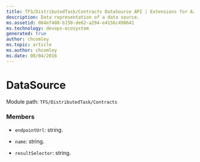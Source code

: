```yaml
---
title: TFS/DistributedTask/Contracts DataSource API | Extensions for Azure DevOps Services
description: Data representation of a data source.
ms.assetid: 084ef408-b158-de62-a294-e4156c498641
ms.technology: devops-ecosystem
generated: true
author: chcomley
ms.topic: article
ms.author: chcomley
ms.date: 08/04/2016
---
```


# DataSource

Module path: `TFS/DistributedTask/Contracts`

### Members

* `endpointUrl`: string.

* `name`: string.

* `resultSelector`: string.
